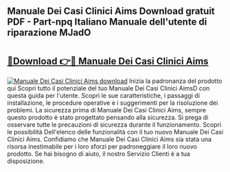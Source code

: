 ## Manuale Dei Casi Clinici Aims Download gratuit PDF - Part-npq Italiano Manuale dell'utente di riparazione MJadO

# <h2><a href="http://df9shql.blite.top/?on=Manuale+Dei+Casi+Clinici+Aims">🔗Download 👉🔴 Manuale Dei Casi Clinici Aims</a></h2>

[![Manuale Dei Casi Clinici Aims download](https://i.imgur.com/lujVjoI.png)](http://df9shql.blite.top/?on=Manuale+Dei+Casi+Clinici+Aims)
Inizia la padronanza del prodotto qui Scopri tutto il potenziale del tuo Manuale Dei Casi Clinici AimsD con questa guida per l'utente. Scopri le sue caratteristiche, i passaggi di installazione, le procedure operative e i suggerimenti per la risoluzione dei problemi. La sicurezza prima di Manuale Dei Casi Clinici Aims, sempre questo prodotto è stato progettato pensando alla sicurezza. Si prega di osservare tutte le precauzioni di sicurezza durante il funzionamento. Scopri le possibilità Dell'elenco delle funzionalità con il tuo nuovo Manuale Dei Casi Clinici Aims. Confidiamo che Manuale Dei Casi Clinici Aims sia stata una risorsa inestimabile per i loro sforzi per padroneggiare il loro nuovo prodotto. Se hai bisogno di aiuto, il nostro Servizio Clienti è a tua disposizione.
